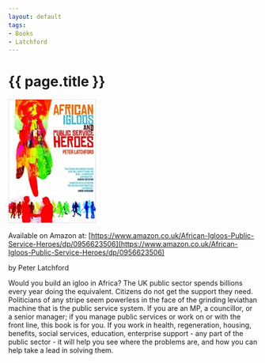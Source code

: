```yaml
---
layout: default
tags:
- Books
- Latchford
---
```

# {{ page.title }}

![African Igloos Cover](/img/AfricanIgloos.jpg)

Available on Amazon at:
[https://www.amazon.co.uk/African-Igloos-Public-Service-Heroes/dp/0956623506](https://www.amazon.co.uk/African-Igloos-Public-Service-Heroes/dp/0956623506)

by Peter Latchford 

Would you build an igloo in Africa? The UK public sector spends billions every year doing the equivalent. Citizens do not get the support they need. Politicians of any stripe seem powerless in the face of the grinding leviathan machine that is the public service system. If you are an MP, a councillor, or a senior manager; if you manage public services or work on or with the front line, this book is for you. If you work in health, regeneration, housing, benefits, social services, education, enterprise support - any part of the public sector - it will help you see where the problems are, and how you can help take a lead in solving them.
